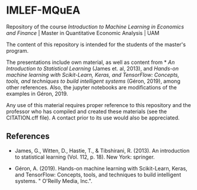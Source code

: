 # IMLEF-MQuEA
 Repository of the course *Introduction to Machine Learning in Economics and Finance* | Master in Quantitative Economic Analysis | UAM
 
 
The content of this repository is intended for the students of the master's program. 

The presentations include own material, as well as content from * *An Introduction to Statistical Learning* (James et. al, 2013), and *Hands-on machine learning with Scikit-Learn, Keras, and TensorFlow: Concepts, tools, and techniques to build intelligent systems* (Géron, 2019), among other references. Also, the jupyter notebooks are modifications of the examples in Géron, 2019.

Any use of this material requires proper reference to this repository and the professor who has compiled and created these materials (see the CITATION.cff file). A contact prior to its use would also be appreciated. 

## References

- James, G., Witten, D., Hastie, T., & Tibshirani, R. (2013). An introduction to statistical learning (Vol. 112, p. 18). New York: springer.

- Géron, A. (2019). Hands-on machine learning with Scikit-Learn, Keras, and TensorFlow: Concepts, tools, and techniques to build intelligent systems. " O'Reilly Media, Inc.".
